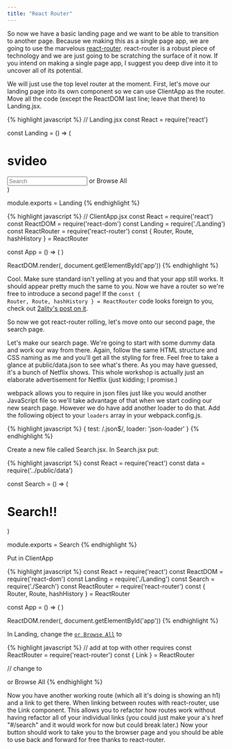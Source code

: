 ```yaml
---
title: "React Router"
---
```


So now we have a basic landing page and we want to be able to transition to another page. Because we making this as a single page app, we are going to use the marvelous [react-router][react-router]. react-router is a robust piece of technology and we are just going to be scratching the surface of it now. If you intend on making a single page app, I suggest you deep dive into it to uncover all of its potential.

We will just use the top level router at the moment. First, let's move our landing page into its own component so we can use ClientApp as the router. Move all the code (except the ReactDOM last line; leave that there) to Landing.jsx.

{% highlight javascript %}
// Landing.jsx
const React = require('react')

const Landing = () => (
  <div className='app-container'>
    <div className='home-info'>
      <h1 className='title'>svideo</h1>
      <input className='search' type='text' placeholder='Search' />
      <a className='browse-all'>or Browse All</a>
    </div>
  </div>
)

module.exports = Landing
{% endhighlight %}

{% highlight javascript %}
// ClientApp.jsx
const React = require('react')
const ReactDOM = require('react-dom')
const Landing = require('./Landing')
const ReactRouter = require('react-router')
const { Router, Route, hashHistory } = ReactRouter

const App = () => (
  <Router history={hashHistory}>
    <Route path='/' component={Landing} />
  </Router>
)

ReactDOM.render(<App />, document.getElementById('app'))
{% endhighlight %}

Cool. Make sure standard isn't yelling at you and that your app still works. It should appear pretty much the same to you. Now we have a router so we're free to introduce a second page! If the <code>const { Router, Route, hashHistory } = ReactRouter</code> code looks foreign to you, check out [2ality's post on it][destructuring].

So now we got react-router rolling, let's move onto our second page, the search page.

Let's make our search page. We're going to start with some dummy data and work our way from there. Again, follow the same HTML structure and CSS naming as me and you'll get all the styling for free. Feel free to take a glance at public/data.json to see what's there. As you may have guessed, it's a bunch of Netflix shows. This whole workshop is actually just an elaborate advertisement for Netflix (just kidding; I promise.)

webpack allows you to require in json files just like you would another JavaScript file so we'll take advantage of that when we start coding our new search page. However we do have add another loader to do that. Add the following object to your <code>loaders</code> array in your webpack.config.js.

{% highlight javascript %}
  {
    test: /\.json$/,
    loader: 'json-loader'
  }
{% endhighlight %}

Create a new file called Search.jsx. In Search.jsx put:

{% highlight javascript %}
const React = require('react')
const data = require('../public/data')

const Search = () => (
  <h1>Search!!</h1>
)

module.exports = Search
{% endhighlight %}

Put in ClientApp

{% highlight javascript %}
const React = require('react')
const ReactDOM = require('react-dom')
const Landing = require('./Landing')
const Search = require('./Search')
const ReactRouter = require('react-router')
const { Router, Route, hashHistory } = ReactRouter

const App = () => (
  <Router history={hashHistory}>
    <Route path='/' component={Landing} />
    <Route path='/search' component={Search} />
  </Router>
)

ReactDOM.render(<App />, document.getElementById('app'))
{% endhighlight %}

In Landing, change the <code><a href='#'>or Browse All</a></code> to

{% highlight javascript %}
// add at top with other requires
const ReactRouter = require('react-router')
const { Link } = ReactRouter

// change <a> to
<Link to='/search' className='browse-all'>or Browse All</Link>
{% endhighlight %}

Now you have another working route (which all it's doing is showing an h1) and a link to get there. When linking between routes with react-router, use the Link component. This allows you to refactor how routes work without having refactor all of your individual links (you could just make your a's href "#/search" and it would work for now but could break later.) Now your button should work to take you to the browser page and you should be able to use back and forward for free thanks to react-router.

[react-router]: https://github.com/reactjs/react-router
[destructuring]: http://www.2ality.com/2015/01/es6-destructuring.html#destructuring
